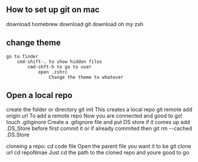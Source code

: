 ## How to set up git on mac 
download homebrew 
download git 
download oh my zsh 
    
## change theme 
    go to finder 
        cmd-shift-. to show hidden files
            cmd-shft-h to go to user 
                open .zshrc 
                    Change the theme to whatever

## Open a local repo 
create the folder or directory 
git init
    This creates a local repo 
git remote add origin url 
    To add a remote repo 
        Now you are connected and good to go!
    touch .gitiginore 
        Create a .gitignore file and put DS store if it comes up 
            add .DS_Store before first commit it
            or 
            if already commited then git rm --cached .DS.Store

cloneing a repo: 
cd code file
    Open the parent file you want it to be 
git clone url 
cd repoNmae 
    Just cd the path to the cloned repo and youre good to go

